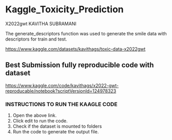 # Kaggle_Toxicity_Prediction

X2022gwt
KAVITHA SUBRAMANI

The generate_descriptors function was used to generate the smile data with descriptors for train and test. 

https://www.kaggle.com/datasets/kavithags/toxic-data-x2022gwt

## Best Submission fully reproducible code with dataset

https://www.kaggle.com/code/kavithags/x2022-gwt-reproducable/notebook?scriptVersionId=124978323

### INSTRUCTIONS TO RUN THE KAAGLE CODE 

1. Open the above link.
2. Click edit to run the code.
3. Check if the dataset is mounted to folders
4. Run the code to generate the output file.


